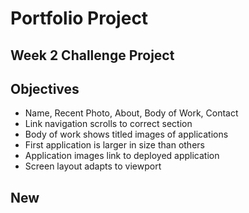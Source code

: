 # Portfolio Project

## Week 2 Challenge Project

## Objectives
 
 - Name, Recent Photo, About, Body of Work, Contact
 - Link navigation scrolls to correct section
 - Body of work shows titled images of applications
 - First application is larger in size than others
 - Application images link to deployed application
 - Screen layout adapts to viewport

## New